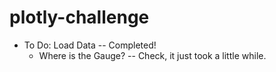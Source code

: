# plotly-challenge
- To Do: Load Data -- Completed! 
    - Where is the Gauge?  -- Check, it just took a little while.

